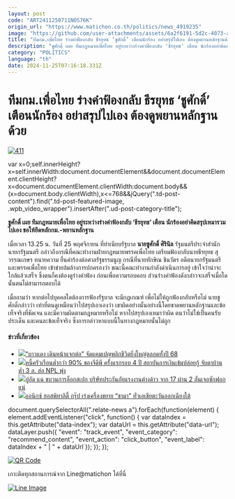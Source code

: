 ```yaml
---
layout: post
code: "ART2411250711NOS76K"
origin_url: "https://www.matichon.co.th/politics/news_4919235"
image: "https://github.com/user-attachments/assets/6a2f6191-5d2c-4073-a07d-a3f7a7ba2e81"
title: "ทีมกม.เพื่อไทย ร่างคำฟ้องกลับ ธีรยุทธ ‘ชูศักดิ์’ เตือนนักร้อง อย่าสรุปไปเอง ต้องดูพยานหลักฐานด้วย"
description: "ชูศักดิ์ เผย ทีมกฎหมายเพื่อไทย อยู่ระหว่างร่างคำฟ้องกลับ 'ธีรยุทธ' เตือน นักร้องอย่าคิดสรุปเหมารวมไปเอง ขอให้ยึดหลักกม.-พยานหลักฐาน"
category: "POLITICS"
language: "th"
date: 2024-11-25T07:16:18.331Z
---
```


# ทีมกม.เพื่อไทย ร่างคำฟ้องกลับ ธีรยุทธ ‘ชูศักดิ์’ เตือนนักร้อง อย่าสรุปไปเอง ต้องดูพยานหลักฐานด้วย

[![](https://www.matichon.co.th/wp-content/uploads/2024/11/411.jpg "411")](https://www.matichon.co.th/wp-content/uploads/2024/11/411.jpg)

var x=0;self.innerHeight?x=self.innerWidth:document.documentElement&&document.documentElement.clientHeight?x=document.documentElement.clientWidth:document.body&&(x=document.body.clientWidth),x<=768&&jQuery(".td-post-content").find(".td-post-featured-image, .wpb\_video\_wrapper").insertAfter(".ud-post-category-title");

**ชูศักดิ์ เผย ทีมกฎหมายเพื่อไทย อยู่ระหว่างร่างคำฟ้องกลับ ‘ธีรยุทธ’ เตือน นักร้องอย่าคิดสรุปเหมารวมไปเอง ขอให้ยึดหลักกม.-พยานหลักฐาน**

เมื่อเวลา 13.25 น. วันที่ 25 พฤศจิกายน ที่ทำเนียบรัฐบาล **นายชูศักดิ์ ศิรินิล** รัฐมนตรีประจำสำนักนายกรัฐมนตรี กล่าวถึงกรณีที่คณะทำงานฝ่ายกฎหมายพรรคเพื่อไทย เตรียมฟ้องกลับนายธีรยุทธ สุวรรณเกษร ทนายความ ยื่นคำร้องต่อศาลรัฐธรรมนูญ กรณีที่นายทักษิณ ชินวัตร อดีตนายกรัฐมนตรี และพรรคเพื่อไทย เข้าข่ายล้มล้างการปกครองว่า ขณะนี้คณะทำงานกำลังดำเนินการอยู่ เข้าใจว่าน่าจะใกล้แล้วเสร็จ ซึ่งตนก็คงต้องดูร่างคำฟ้อง ก่อนเพื่อความรอบคอบ ส่วนร่างคำฟ้องดังกล่าวจะเสร็จเมื่อใดนั้นตนไม่สามารถตอบได้

เมื่อถามว่า หากต่อไปบุคคลใดต้องการฟ้องรัฐบาล จะมีกฎเกณฑ์ เพื่อไม่ให้ถูกฟ้องกลับหรือไม่ นายชูศักดิ์กล่าวว่า เท่าที่ตนดูเหมือนว่าไปสรุปเอาเองว่า เขาผิดอย่างนั้นอย่างนี้โดยขาดพยานหลักฐานและข้อเท็จจริงที่ชัดเจน และมีความผิดตามกฎหมายหรือไม่ หากไปสรุปเองเหมาว่าผิด ตนว่าไม่ใช่เป็นคนรับประเด็น และคนละข้อเท็จจริง ซึ่งการกล่าวหาแบบนี้ในทางกฎหมายนั้นไม่ถูก

#### ข่าวที่เกี่ยวข้อง

*   [![](https://www.matichon.co.th/wp-content/uploads/2024/11/111-75.jpg)“บาวแดง เดินหน้าแจกต่อ” จัดแคมเปญพลิกชีวิตยิ่งใหญ่ตลอดทั้งปี 68](https://www.matichon.co.th/publicize/news_4919279)
*   [![](https://www.matichon.co.th/wp-content/uploads/2024/11/npl728.jpg)หนี้ครัวเรือนต่ำกว่า 90% ของจีดีพี ครั้งแรกรอบ 4 ปี สถาบันการเงินเข้มปล่อยกู้ จับตาบ้านต่ำ 3 ล. ส่อ NPL พุ่ง](https://www.matichon.co.th/economy/news_4919219)
*   [![](https://www.matichon.co.th/wp-content/uploads/2024/11/1-319.jpg)ปูอัด แฉ ขบวนการล็อกสเปก บริษัทประกันภัยแรงงานต่างด้าว จาก 17 ผ่าน 2 ลั่นเจอซักฟอกแน่](https://www.matichon.co.th/politics/news_4919215)
*   [![](https://www.matichon.co.th/wp-content/uploads/2024/11/11-222.jpg)ออนิกซ์ ฮอสพิทาลิตี้ กรุ๊ป เร่งเครื่องขยาย “ชามา” ทั่วเอเชียตะวันออกเฉียงใต้](https://www.matichon.co.th/publicize/news_4919271)

document.querySelectorAll(".relate-news a").forEach(function(element) { element.addEventListener("click", function() { var dataIndex = this.getAttribute("data-index"); var dataUrl = this.getAttribute("data-url"); dataLayer.push({ "event": "track\_event", "event\_category": "recommend\_content", "event\_action": "click\_button", "event\_label": dataIndex + " | " + dataUrl }); }); });

[![QR Code](https://www.matichon.co.th/wp-content/uploads/2023/07/wob1371z.jpg)](https://lin.ee/ht0nDxX)

เกาะติดทุกสถานการณ์จาก Line@matichon ได้ที่นี่

[![Line Image](https://www.matichon.co.th/wp-content/uploads/2023/07/th.png)](https://lin.ee/ht0nDxX)